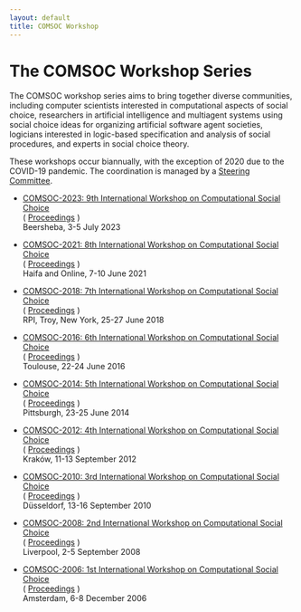 ```yaml
---
layout: default
title: COMSOC Workshop
---
```


# The COMSOC Workshop Series

The COMSOC workshop series aims to bring together diverse communities, including computer scientists interested in computational aspects of social choice, researchers in artificial intelligence and multiagent systems using social choice ideas for organizing artificial software agent societies, logicians interested in logic-based specification and analysis of social procedures, and experts in social choice theory.

These workshops occur biannually, with the exception of 2020 due to the COVID-19 pandemic. The coordination is managed by a [Steering Committee](steering-committee.html).

- [COMSOC-2023: 9th International Workshop on Computational Social Choice](https://www.bgu.ac.il/comsoc2023)  
  ( [Proceedings](proceedings/2023/) )  
  Beersheba, 3-5 July 2023

- [COMSOC-2021: 8th International Workshop on Computational Social Choice](https://comsoc2021.net.technion.ac.il/)  
  ( [Proceedings](proceedings/2021/) )  
  Haifa and Online, 7-10 June 2021

- [COMSOC-2018: 7th International Workshop on Computational Social Choice](http://www.cs.rpi.edu/~xial/COMSOC18/)  
  ( [Proceedings](proceedings/2018/) )  
  RPI, Troy, New York, 25-27 June 2018

- [COMSOC-2016: 6th International Workshop on Computational Social Choice](http://www.irit.fr/COMSOC-2016/)  
  ( [Proceedings](proceedings/2016/) )  
  Toulouse, 22-24 June 2016

- [COMSOC-2014: 5th International Workshop on Computational Social Choice](http://www.cs.cmu.edu/~arielpro/comsoc-14/)  
  ( [Proceedings](proceedings/comsoc-2014/) )  
  Pittsburgh, 23-25 June 2014

- [COMSOC-2012: 4th International Workshop on Computational Social Choice](http://home.agh.edu.pl/~faliszew/COMSOC-2012/)  
  ( [Proceedings](assets/proceedings/comsoc2012.pdf) )  
  Kraków, 11-13 September 2012

- [COMSOC-2010: 3rd International Workshop on Computational Social Choice](https://ccc.cs.uni-duesseldorf.de/COMSOC-2010/index.shtml)  
  ( [Proceedings](assets/proceedings/comsoc2010.pdf) )  
  Düsseldorf, 13-16 September 2010

- [COMSOC-2008: 2nd International Workshop on Computational Social Choice](workshop2008/)  
  ( [Proceedings](assets/proceedings/comsoc2008.pdf) )  
  Liverpool, 2-5 September 2008

- [COMSOC-2006: 1st International Workshop on Computational Social Choice](http://staff.science.uva.nl/u.endriss/COMSOC-2006/)  
  ( [Proceedings](assets/proceedings/comsoc2006.pdf) )  
  Amsterdam, 6-8 December 2006
